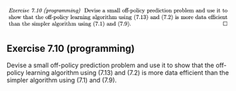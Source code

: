 ![exercise](./7.10.png)

## Exercise 7.10 (programming) 
Devise a small off-policy prediction problem and use it to show that the off-policy learning algorithm using (7.13) and (7.2) is more data efficient than the simpler algorithm using (7.1) and (7.9).

